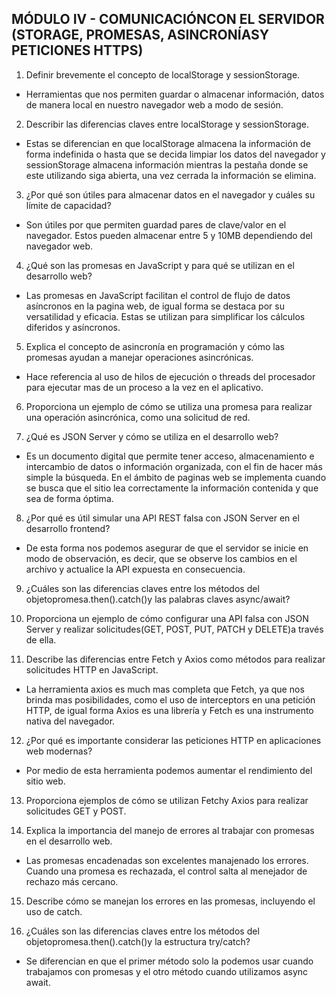 ## MÓDULO IV - COMUNICACIÓNCON EL SERVIDOR (STORAGE, PROMESAS, ASINCRONÍASY PETICIONES HTTPS)

1.	Definir brevemente el concepto de localStorage y sessionStorage. 
 - Herramientas que nos permiten guardar o almacenar información, datos de manera local en nuestro navegador web a modo de sesión.

2.	Describir las diferencias claves entre localStorage y sessionStorage.
 - Estas se diferencian en que localStorage almacena la información de forma indefinida o hasta que se decida limpiar los datos del navegador y sessionStorage almacena información mientras la pestaña donde se este utilizando siga abierta, una vez cerrada la información se elimina.
 
3.	¿Por qué son útiles para almacenar datos en el navegador y cuáles su límite de capacidad?
- Son útiles por que permiten guardad pares de clave/valor en el navegador.
Estos pueden almacenar entre 5 y 10MB dependiendo del navegador web. 

4.	¿Qué son las promesas en JavaScript y para qué se utilizan en el desarrollo web?
- Las promesas en JavaScript facilitan el control de flujo de datos asíncronos en la pagina web, de igual forma se destaca por su versatilidad y eficacia. Estas se utilizan para simplificar los cálculos diferidos y asíncronos.

5.	Explica el concepto de asincronía en programación y cómo las promesas ayudan a manejar operaciones asincrónicas.
- Hace referencia al uso de hilos de ejecución o threads del procesador para ejecutar mas de un proceso a la vez en el aplicativo. 

6.	Proporciona un ejemplo de cómo se utiliza una promesa para realizar una operación asincrónica, como una solicitud de red.

7.	¿Qué es JSON Server y cómo se utiliza en el desarrollo web?
- Es un documento digital que permite tener acceso, almacenamiento e intercambio de datos o información organizada, con el fin de hacer más simple la búsqueda. En el ámbito de paginas web se implementa cuando se busca que el sitio lea correctamente la información contenida y que sea de forma óptima.

8.	¿Por qué es útil simular una API REST falsa con JSON Server en el desarrollo frontend?
- De esta forma nos podemos asegurar de que el servidor se inicie en modo de observación, es decir, que se observe los cambios en el archivo y actualice la API expuesta en consecuencia. 

9. ¿Cuáles son las diferencias claves entre los métodos del objetopromesa.then().catch()y las palabras claves async/await?

10. Proporciona un ejemplo de cómo configurar una API falsa con JSON Server y realizar solicitudes(GET, POST, PUT, PATCH y DELETE)a través de ella.

11. Describe las diferencias entre Fetch y Axios como métodos para realizar solicitudes HTTP en JavaScript.
- La herramienta axios es much mas completa que Fetch, ya que nos brinda mas posibilidades, como el uso de interceptors en una petición HTTP, de igual forma Axios es una librería y Fetch es una instrumento nativa del navegador.

12. ¿Por qué es importante considerar las peticiones HTTP en aplicaciones web modernas?
- Por medio de esta herramienta podemos aumentar el rendimiento del sitio web.

13. Proporciona ejemplos de cómo se utilizan Fetchy Axios para realizar solicitudes GET y POST.

14. Explica la importancia del manejo de errores al trabajar con promesas en el desarrollo web.
- Las promesas encadenadas son excelentes manajenado los errores. Cuando una promesa es rechazada, el control salta al menejador de rechazo más cercano.

15. Describe cómo se manejan los errores en las promesas, incluyendo el uso de catch.

16. ¿Cuáles son las diferencias claves entre los métodos del objetopromesa.then().catch()y la estructura try/catch?
 - Se diferencian en que el primer método solo la podemos usar cuando trabajamos con promesas y el otro método cuando utilizamos async await.


